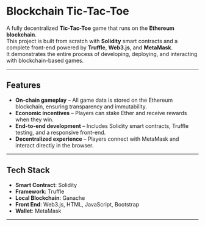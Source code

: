 # Blockchain Tic-Tac-Toe

A fully decentralized **Tic-Tac-Toe** game that runs on the **Ethereum blockchain**.  
This project is built from scratch with **Solidity** smart contracts and a complete front-end powered by **Truffle**, **Web3.js**, and **MetaMask**.  
It demonstrates the entire process of developing, deploying, and interacting with blockchain-based games.

---

## Features
- **On-chain gameplay** – All game data is stored on the Ethereum blockchain, ensuring transparency and immutability.  
- **Economic incentives** – Players can stake Ether and receive rewards when they win.  
- **End-to-end development** – Includes Solidity smart contracts, Truffle testing, and a responsive front-end.  
- **Decentralized experience** – Players connect with MetaMask and interact directly in the browser.

---

## Tech Stack
- **Smart Contract**: Solidity  
- **Framework**: Truffle  
- **Local Blockchain**: Ganache  
- **Front End**: Web3.js, HTML, JavaScript, Bootstrap  
- **Wallet**: MetaMask  

---
